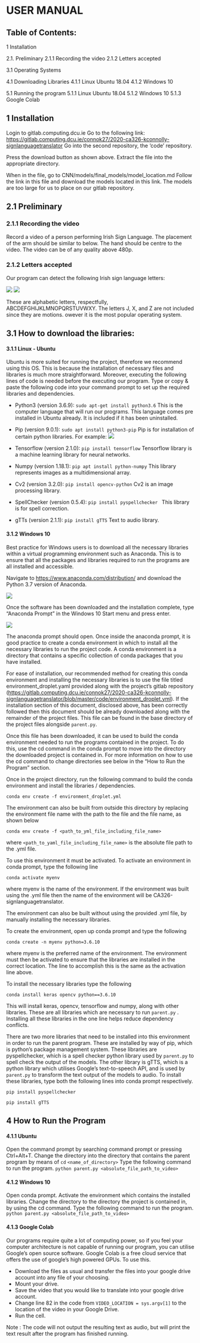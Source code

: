 # USER MANUAL

## Table of Contents:
1 Installation

2.1. Preliminary
2.1.1 Recording the video
2.1.2 Letters accepted

3.1 Operating Systems

4.1 Downloading Libraries
4.1.1 Linux Ubuntu 18.04
4.1.2 Windows 10

5.1 Running the program
5.1.1 Linux Ubuntu 18.04
5.1.2 Windows 10
5.1.3 Google Colab

## 1 Installation
Login to gitlab.computing.dcu.ie
Go to the following link: https://gitlab.computing.dcu.ie/connok27/2020-ca326-kconnolly-signlanguagetranslator
Go into the second repository, the ‘code’ repository.

Press the download button as shown above.
Extract the file into the appropriate directory.

When in the file, go to CNN/models/final_models/model_location.md
Follow the link in this file and download the models located in this link. The models are too large for us to place on our gitlab repository.

## 2.1 Preliminary
### 2.1.1 Recording the video
Record a video of a person performing Irish Sign Language. The placement of the arm should be similar to below. The hand should be centre to the video. The video can be of any quality above 480p. 

### 2.1.2 Letters accepted
Our program can detect the following Irish sign language letters:

![](https://i.imgur.com/vseEuhH.png)
![](https://i.imgur.com/WAouXHv.png)


These are alphabetic letters, respectfully, ABCDEFGHIJKLMNOPQRSTUVWXY.
The letters J, X, and Z are not included since they are motions.
owever it is the most popular operating system.


## 3.1 How to download the libraries:

#### 3.1.1 Linux - Ubuntu

Ubuntu is more suited for running the project, therefore we recommend using this OS. This is because the installation of necessary files and libraries is much more straightforward. Moreover, executing the following lines of code is needed before the executing our program. Type or copy & paste the following code into your command prompt to set up the required libraries and dependencies.

* Python3 (version 3.6.9):
`sudo apt-get install python3.6`
This is the computer language that will run our programs. This language comes pre installed in Ubuntu already. It is included if it has been uninstalled.

* Pip (version 9.0.1):
`sudo apt install python3-pip`
Pip is for installation of certain python libraries. For example:
![](https://i.imgur.com/Pu4AImi.png)

* Tensorflow (version 2.1.0): 
`pip install tensorflow`
Tensorflow library is a machine learning library for neural networks.

* Numpy (version 1.18.1):
`pip apt install python-numpy`
This library represents images as a multidimensional array.

* Cv2 (version 3.2.0):
`pip install opencv-python`
Cv2 is an image processing library.

* SpellChecker (version 0.5.4):
`pip install pyspellchecker `
This library is for spell correction.

* gTTs (version 2.1.1):
`pip install gTTS`
Text to audio library.

#### 3.1.2 Windows 10

Best practice for Windows users is to download all the necessary libraries within a virtual programming environment such as Anaconda. This is to ensure that all the packages and libraries required to run the programs are all installed and accessible.

Navigate to https://www.anaconda.com/distribution/ and download the Python 3.7 version of Anaconda.

![](https://i.imgur.com/2LhJCXI.png)

Once the software has been downloaded and the installation complete, type “Anaconda Prompt” in the Windows 10 Start menu and press enter.

![](https://i.imgur.com/U1MkkyM.png)

The anaconda prompt should open. Once inside the anaconda prompt, it is good practice to create a conda environment in which to install all the necessary libraries to run the project code. A conda environment is a directory that contains a specific collection of conda packages that you have installed.

For ease of installation, our recommended method for creating this conda environment and installing the necessary libraries is to use the file titled environment_droplet.yaml provided along with the project’s gitlab repository (https://gitlab.computing.dcu.ie/connok27/2020-ca326-kconnolly-signlanguagetranslator/blob/master/code/environment_droplet.yml). If the installation section of this document, disclosed above, has been correctly followed then this document should be already downloaded along with the remainder of the project files. This file can be found in the base directory of the project files alongside `parent.py`.

Once this file has been downloaded, it can be used to build the conda environment needed to run the programs contained in the project. To do this, use the cd command in the conda prompt to move into the directory the downloaded project is contained in. For more information on how to use the cd command to change directories see below in the “How to Run the Program” section.

Once in the project directory, run the following command to build the conda environment and install the libraries / dependencies.

`conda env create -f environment_droplet.yml`

The environment can also be built from outside this directory by replacing the environment file name with the path to the file and the file name, as shown below

`conda env create -f <path_to_yml_file_including_file_name>`

where `<path_to_yaml_file_including_file_name>` is the absolute file path to the .yml file.

To use this environment it must be activated. To activate an environment in conda prompt, type the following line

`conda activate myenv`

where myenv is the name of the environment. If the environment was built using the .yml file then the name of the environment will be CA326-signlanguagetranslator.

The environment can also be built without using the provided .yml file, by manually installing the necessary libraries.

To create the environment, open up conda prompt and type the following

`conda create -n myenv python=3.6.10`
 
where myenv is the preferred name of the environment. The environment must then be activated to ensure that the libraries are installed in the correct location. The line to accomplish this is the same as the activation line above.

To install the necessary libraries type the following

`conda install keras opencv python==3.6.10`

This will install keras, opencv, tensorflow and numpy, along with other libraries. These are all libraries which are necessary to run `parent.py` . Installing all these libraries in the one line helps reduce dependency conflicts.

There are two more libraries that need to be installed into this environment in order to run the parent program. These are installed by way of pip, which is python’s package management system. These libraries are pyspellchecker, which is a spell checker python library used by `parent.py` to spell check the output of the models. The other library is gTTS, which is a python library which utilises Google’s text-to-speech API, and is used by `parent.py` to transform the text output of the models to audio. To install these libraries, type both the following lines into conda prompt respectively.

`pip install pyspellchecker`

`pip install gTTS`


## 4 How to Run the Program

#### 4.1.1 Ubuntu
Open the command prompt by searching command prompt or pressing Ctrl+Alt+T.
Change the directory into the directory that contains the parent program by means of `cd` `<name_of_directory>`
Type the following command to run the program.
`python parent.py <absolute_file_path_to_video>`

#### 4.1.2 Windows 10

Open conda prompt.
Activate the environment which contains the installed libraries.
Change the directory to the directory the project is contained in, by using the cd command.
Type the following command to run the program.
`python parent.py <absolute_file_path_to_video>`

#### 4.1.3 Google Colab

Our programs require quite a lot of computing power, so if you feel your computer architecture is not capable of running our program, you can utilise Google’s open source software.
Google Colab is a free cloud service that offers the use of google’s high powered GPUs.
To use this.
- Download the files as usual and transfer the files into your google drive account into any file of your choosing.
- Mount your drive.
- Save the video that you would like to translate into your google drive account.
- Change line 82 in the code from `VIDEO_LOCATION = sys.argv[1]` to the location of the video in your Google Drive.
- Run the cell.

Note : The code will not output the resulting text as audio, but will print the text result after the program has finished running.
